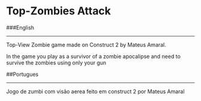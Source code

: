 # Top-Zombies Attack

###English
___
Top-View Zombie game made on Construct 2 by Mateus Amaral.

In the game you play as a survivor of a zombie apocalipse and need to survive the zombies using only your gun

##Portugues
___
Jogo de zumbi com visão aerea feito em construct 2 por Mateus Amaral
